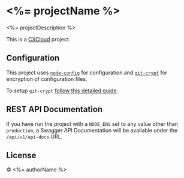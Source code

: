 # <%= projectName %>

<%= projectDescription %>

This is a [CXCloud](https://docs.cxcloud.com) project.

## Configuration

This project uses [`node-config`](lorenwest/node-config) for configuration and [`git-crypt`](AGWA/git-crypt) for encryption of configuration files.

To setup `git-crypt` [follow this detailed guide](https://github.com/lorenwest/node-config/wiki/Securing-Production-Config-Files).

## REST API Documentation

If you have run the project with a `NODE_ENV` set to any value other than `production`, a Swagger API Documentation will be available under the `/api/v1/api-docs` URL.

## License

© <%= authorName %>
